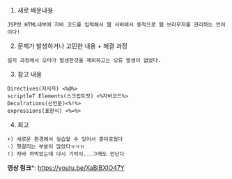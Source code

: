 1. 새로 배운내용
```
JSP란 HTML내부에 자바 코드를 입력해서 웹 서버에서 동적으로 웹 브라우저를 관리하는 언어이다!

```

2. 문제가 발생하거나 고민한 내용 + 해결 과정
```
설치 과정에서 오타가 발생한것을 제외하고는 오류 발생이 없었다.

```

3. 참고 내용
```
Directives(지시자) <%@%>
scriptleT Elements(스크립트릿) <%자바코드%>
Decalrations(선언문)<%!%>
expressions(표현식) <%=%>

```

4. 회고
```
+) 새로운 환경에서 실습할 수 있어서 흥미로웠다
-) 헷갈리는 부분이 많았다ㅠㅠㅠ
!) 자바 까먹었는데 다시 기억이...그래도 안난다
```
**영상 링크***: https://youtu.be/XaBIBXlO47Y
